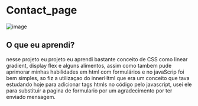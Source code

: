 # Contact_page
 
![image](https://user-images.githubusercontent.com/67756528/215288435-c94f0304-98ae-4ca2-bdc8-37ad6f06bc1d.png)

## O que eu aprendi?

nesse projeto eu projeto eu aprendi bastante conceito de CSS como linear gradient, display flex e alguns alimentos, assim como tambem pude aprimorar minhas habilidades em html com formulários e no javaScrip foi bem simples, so fiz a utilizaçao do innerHtml que era um conceito que tava estudando hoje para adicionar tags htmls no código pelo javascript, usei ele para substituir a pagina de formulario por um agradecimento por ter enviado mensagem.
